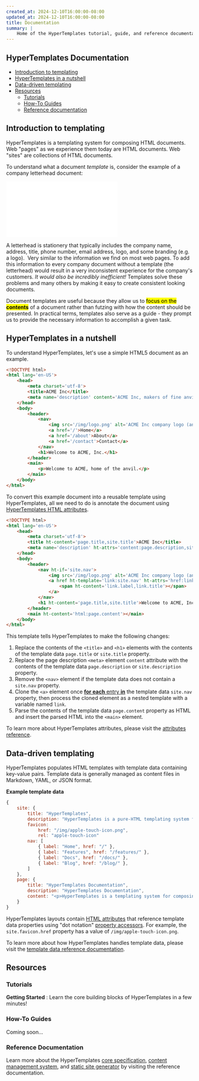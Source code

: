 ```yaml
---
created_at: 2024-12-10T16:00:00-08:00
updated_at: 2024-12-10T16:00:00-08:00
title: Documentation
summary: |
    Home of the HyperTemplates tutorial, guide, and reference documentation.
---
```


## HyperTemplates Documentation

<auto-toc ht-element scope='main'></auto-toc>

* [Introduction to templating](#introduction-to-templating)
* [HyperTemplates in a nutshell](#hypertemplates-in-a-nutshell)
* [Data-driven templating](#data-driven-templating)
* [Resources](#resources)
  * [Tutorials](#tutorials)
  * [How-To Guides](#how-to-guides)
  * [Reference documentation](#reference-documentation)

## Introduction to templating

HyperTemplates is a templating system for composing HTML documents.
Web "pages" as we experience them today are HTML documents.
Web "sites" are collections of HTML documents.

To understand what a document _template_ is, consider the example of a company letterhead document: 

<embed type='application/pdf' src='example-letterhead.pdf' />

A letterhead is stationery that typically includes the company name, address, title, phone number, email address, logo, and some branding (e.g. a logo). 
Very similar to the information we find on most web pages. 
To add this information to every company document without a template (the letterhead) would result in a very inconsistent experience for the company's customers.
_It would also be incredibly inefficient!_
Templates solve these problems and many others by making it easy to create consistent looking documents.

Document templates are useful because they allow us to <mark>focus on the **contents**</mark> of a document rather than futzing with how the content should be presented. 
In practical terms, templates also serve as a guide - they prompt us to provide the necessary information to accomplish a given task.

## HyperTemplates in a nutshell

To understand HyperTemplates, let's use a simple HTML5 document as an example.

```html
<!DOCTYPE html>
<html lang='en-US'>
    <head>
        <meta charset='utf-8'>
        <title>ACME Inc</title>
        <meta name='description' content='ACME Inc, makers of fine anvil products.'>
    </head>
    <body>
        <header>
            <nav>
                <img src='/img/logo.png' alt='ACME Inc company logo (an anvil)' />
                <a href='/'>Home</a>
                <a href='/about'>About</a>
                <a href='/contact'>Contact</a>
            </nav>
            <h1>Welcome to ACME, Inc.</h1>
        </header>
        <main>
            <p>Welcome to ACME, home of the anvil.</p>
        </main>
    </body>
</html>
```

To convert this example document into a reusable template using HyperTemplates, all we need to do is annotate the document using [HyperTemplates HTML attributes].

<code-snippet ht-element filename='template.html' highlight='5-6,10-15,17' with-line-numbers>

```html
<!DOCTYPE html>
<html lang='en-US'>
    <head>
        <meta charset='utf-8'>
        <title ht-content='page.title,site.title'>ACME Inc</title>
        <meta name='description' ht-attrs='content:page.description,site.description'>
    </head>
    <body>
        <header>
            <nav ht-if='site.nav'>
                <img src='/img/logo.png' alt='ACME Inc company logo (an anvil)' />
                <a href ht-template='link:site.nav' ht-attrs='href:link.href'>
                    <span ht-content='link.label,link.title'></span>
                </a>
            </nav>
            <h1 ht-content='page.title,site.title'>Welcome to ACME, Inc.</h1>
        </header>
        <main ht-content='html:page.content'></main>
    </body>
</html>
```

</code-snippet>

This template tells HyperTemplates to make the following changes:

1. Replace the contents of the `<title>` and `<h1>` elements with the contents of the template data `page.title` or `site.title` property.
1. Replace the page description `<meta>` element `content` attribute with the contents of the template data `page.description` or `site.description` property.
1. Remove the `<nav>` element if the template data does not contain a `site.nav` property.
1. Clone the `<a>` element once [**for each** entry **in**] the template data `site.nav` property, then process the cloned element as a nested template with a variable named `link`.
1. Parse the contents of the template data `page.content` property as HTML and insert the parsed HTML into the `<main>` element.

To learn more about HyperTemplates attributes, please visit the [attributes reference].

## Data-driven templating

HyperTemplates populates HTML templates with template data containing key-value pairs.
Template data is generally managed as content files in Markdown, YAML, or JSON format.

**Example template data**

```javascript
{
    site: {
        title: "HyperTemplates",
        description: "HyperTemplates is a pure-HTML templating system for the modern web.",
        favicon:
            href: "/img/apple-touch-icon.png",
            rel: "apple-touch-icon"
        nav: [
            { label: "Home", href: "/" },
            { label: "Features", href: "/features/" },
            { label: "Docs", href: "/docs/" },
            { label: "Blog", href: "/blog/" },
        ]
    },
    page: {
        title: "HyperTemplates Documentation",
        description: "HyperTemplates Documentation",
        content: "<p>HyperTemplates is a templating system for composing HTML documents...</p>"
    }
}
```

HyperTemplates layouts contain [HTML attributes] that reference template data properties using "dot notation" [property accessors].
For example, the `site.favicon.href` property has a value of `/img/apple-touch-icon.png`.

To learn more about how HyperTemplates handles template data, please visit the [template data reference documentation].

<learn-more ht-element href='/docs/reference/core/data/'></learn-more>

## Resources

### Tutorials

**Getting Started**
: Learn the core building blocks of HyperTemplates in a few minutes!
  
  <learn-more ht-element href='/docs/tutorials/getting-started/'></learn-more>


### How-To Guides

Coming soon...

### Reference Documentation

Learn more about the HyperTemplates [core specification], [content management system], and [static site generator] by visiting the reference documentation.

<learn-more ht-element href='/docs/reference/'></learn-more>


<!-- Links -->
[HyperTemplates HTML attributes]: /docs/reference/core/attributes/
[HTML attributes]: /docs/reference/core/attributes/
[**for each** entry **in**]: https://developer.mozilla.org/en-US/docs/Web/JavaScript/Reference/Statements/for...in
[attributes reference]: /docs/reference/core/attributes/
[property accessors]: https://developer.mozilla.org/en-US/docs/Web/JavaScript/Reference/Operators/Property_accessors
[template data reference documentation]: /docs/reference/core/data/
[core specification]: /docs/reference/core/
[content management system]: /docs/reference/cms/
[static site generator]: /docs/reference/cli/
